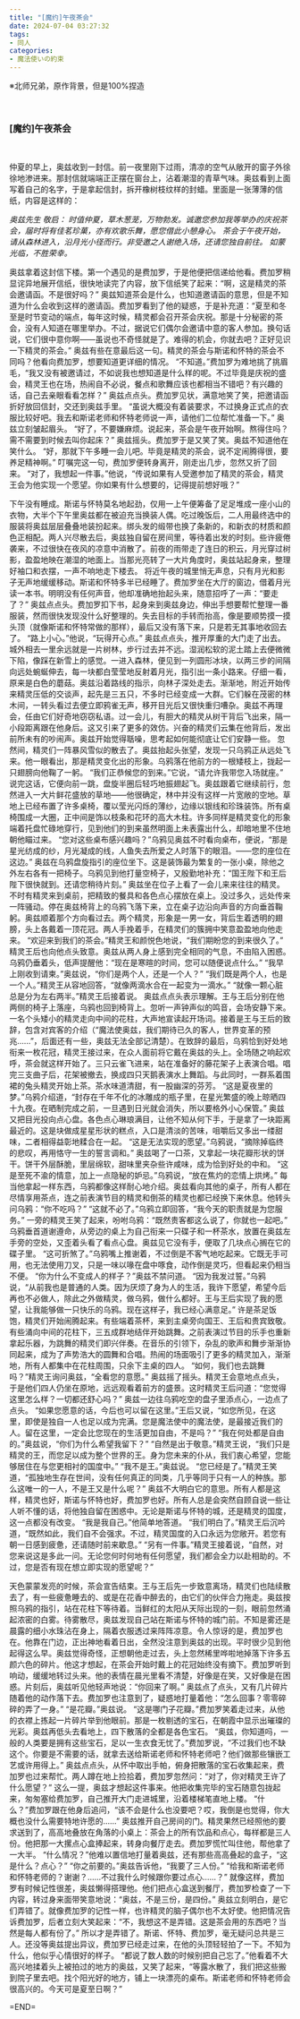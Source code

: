 ```yaml
---
title: "[魔约]午夜茶会"
date: 2024-07-04 03:27:32
tags:
- 同人
categories:
- 魔法使いの約束
---
```

※北师兄弟，原作背景，但是100%捏造
<!--more-->
<br>

### \[魔约\]午夜茶会
<br>

仲夏的早上，奥兹收到一封信。前一夜里刚下过雨，清凉的空气从敞开的窗子外徐徐地渗进来。那封信就端端正正摆在窗台上，沾着潮湿的青草气味。奥兹看到上面写着自己的名字，于是拿起信封，拆开橡树枝纹样的封蜡。里面是一张薄薄的信纸，内容是这样的：
<br>

*奥兹先生 敬启：
时值仲夏，草木葱茏，万物勃发。诚邀您参加我等举办的庆祝茶会，届时将有佳茗珍菓，亦有欢歌乐舞，愿您借此小憩身心。
茶会于午夜开始，请从森林进入，沿月光小径而行。非受邀之人谢绝入场，还请您独自前往。
如蒙光临，不胜荣幸。*
<br>

奥兹拿着这封信下楼。第一个遇见的是费加罗，于是他便把信递给他看。费加罗稍显诧异地展开信纸，很快地读完了内容，放下信纸笑了起来：“啊，这是精灵的茶会邀请函。不是很好吗？”
奥兹知道茶会是什么，也知道邀请函的意思，但是不知道为什么会收到这样的邀请函。费加罗看到了他的疑惑，于是补充道：“夏至和冬至是时节变动的端点，每年这时候，精灵都会召开茶会庆祝。那是十分秘密的茶会，没有人知道在哪里举办。不过，据说它们偶尔会邀请中意的客人参加。换句话说，它们很中意你啊——虽说也不奇怪就是了。难得的机会，你就去吧？正好见识一下精灵的茶会。”
奥兹有些在意最后这一句。精灵的茶会与斯诺和怀特的茶会不同吗？他看向费加罗，想要知道更详细的情况。
“不知道。”费加罗为难地挑了挑眉毛，“我又没有被邀请过，不如说我也想知道是什么样的呢。不过毕竟是庆祝的盛会，精灵王也在场，热闹自不必说，餐点和歌舞应该也都相当不错吧？有兴趣的话，自己去亲眼看看怎样？”
奥兹点点头。费加罗见状，满意地笑了笑，把邀请函折好放回信封，交还到奥兹手里。
“虽说大概没有着装要求，不过换身正式点的衣服比较好吧。我去和斯诺老师和怀特老师说一声，请他们二位帮忙准备一下。”
奥兹立刻皱起眉头。
“好了，不要嫌麻烦。说起来，茶会是午夜开始啊。熬得住吗？需不需要到时候去叫你起床？”
奥兹摇头。费加罗于是又笑了笑。奥兹不知道他在笑什么。
“好，那就下午多睡一会儿吧。毕竟是精灵的茶会，说不定闹腾得很，要养足精神啊。”
叮嘱完这一句，费加罗便转身离开，刚走出几步，忽然又折了回来。
“对了，我想起一件事。”他说，“传说如果有人受邀参加了精灵的茶会，精灵王会为他实现一个愿望。你如果有什么想要的，记得提前想好哦？”
<br>

下午没有睡成。斯诺与怀特莫名地起劲，仅用一上午便筹备了足足堆成一座小山的衣物，大半个下午里奥兹都在被迫充当换装人偶。吃过晚饭后，二人用最终选中的服装将奥兹层层叠叠地装扮起来。绑头发的缎带也换了条新的，和新衣的材质和颜色正相配。两人兴尽散去后，奥兹独自留在房间里，等待着出发的时刻。些许疲倦袭来，不过很快在夜风的凉意中消散了。前夜的雨带走了连日的积云，月光穿过树影，盈盈地映在潮湿的地面上。当那光亮转了一大片角度时，奥兹站起身来，整理好袖口和衣摆，一声不响地走下楼去。
将近午夜的城里悄无声息，只有月光和影子无声地缓缓移动。斯诺和怀特多半已经睡了。费加罗坐在大厅的窗边，借着月光读一本书。明明没有任何声音，他却准确地抬起头来，随意招呼了一声：“要走了？”
奥兹点点头。费加罗扣下书，起身来到奥兹身边，伸出手想要帮忙整理一番服装，然而很快发现没什么好整理的。失去目标的手转而抬高，像是要顺势摸一摸头顶（就像斯诺和怀特常做的那样），最后又没有落下来，只是若无其事地收回去了。
“路上小心。”他说，“玩得开心点。”
奥兹点点头，推开厚重的大门走了出去。城外相去一里余远就是一片树林，步行过去并不远。湿润松软的泥土踏上去便微微下陷，像踩在新雪上的感觉。一进入森林，便见到一列圆形冰块，以两三步的间隔向远处蜿蜒伸去，每一块都白莹莹地反射着月光，指引出一条小路来。仔细一看，原来是白色的蘑菇。奥兹沿着路线的指示，向林子深处走去。渐渐地，附近开始传来精灵压低的交谈声，起先是三五只，不多时已经变成一大群。它们躲在茂密的林木间，一转头看过去便立即鸦雀无声，移开目光后又很快重归嘈杂。奥兹不再理会，任由它们好奇地窃窃私语。过一会儿，有胆大的精灵从树干背后飞出来，隔一小段距离跟在他身后。这又引来了更多的效仿。兴奋的精灵们云集在他背后，发出前所未有的吵闹声。奥兹开始觉得聒噪，思考起如何能彻底让它们安静一些。
忽然间，精灵们一阵暴风雪似的散去了。奥兹抬起头张望，发现一只乌鸦正从远处飞来。他一眼看出，那是精灵变化出的形象。乌鸦落在他前方的一根矮枝上，拢起一只翅膀向他鞠了一躬。
“我们正恭候您的到来。”它说，“请允许我带您入场就座。”
说完这话，它便向前一跳，盘旋半圈后轻巧地振翅起飞。奥兹跟着它继续前行，忽然进入一大片鲜花盛放的草地——他很确定，林中并没有这样一片宽敞的空地。草地上已经布置了许多桌椅，覆以莹光闪烁的薄纱，边缘以银线和珍珠装饰。所有桌椅围成一大圈，正中间是饰以枝条和花环的高大木柱。许多同样是精灵变化的形象端着托盘忙碌地穿行，见到他们的到来虽然明面上未表露出什么，却暗地里不住地朝他瞄过来。
“您对这些桌布感兴趣吗？”乌鸦见奥兹不时看向桌布，便说，“那是星光纺成的纱，月光凝成的线，人鱼失去所爱之人时落下的眼泪。——您的座位在这边。”
奥兹在乌鸦盘旋指引的座位坐下。这是装饰最为繁复的一张小桌，除他之外左右各有一把椅子。乌鸦见到他打量空椅子，又殷勤地补充：“国王陛下和王后陛下很快就到。还请您稍待片刻。”
奥兹坐在位子上看了一会儿来来往往的精灵。不时有精灵来到桌前，把精致的餐具和各色点心摆放在桌上。没过多久，远处传来一阵骚动。停在奥兹椅背上的乌鸦飞落下来，立在桌子边沿向声音的方向垂首鞠躬。奥兹顺着那个方向看过去。两个精灵，形象是一男一女，背后生着透明的翅膀，头上各戴着一顶花冠。两人手挽着手，在精灵们的簇拥中笑意盈盈地向他走来。
“欢迎来到我们的茶会。”精灵王和颜悦色地说，“我们期盼您的到来很久了。”
精灵王后也向他点头致意。奥兹从两人身上感到完全相同的气息，不由陷入困惑。乌鸦仍垂着头，低声提醒他：“现在是寒暄的时间，您可以随便说点什么。”
“我早上刚收到请柬。”奥兹说，“你们是两个人，还是一个人？”
“我们既是两个人，也是一个人。”精灵王从容地回答，“就像两滴水合在一起变为一滴水。”
“就像一颗心脏总是分为左右两半。”精灵王后接着说。
奥兹点点头表示理解。王与王后分别在他两侧的椅子上落座，乌鸦也回到椅背上。忽听一声钟声似的鸣音，会场安静下来。一名个头矮小的精灵走向中间的花柱，大声地宣读起开场词。接着是王与王后的致辞，包含对宾客的介绍（“魔法使奥兹，我们期待已久的客人，世界变革的预兆……”，后面还有一些，奥兹无法全部记清楚）。在致辞的最后，乌鸦恰到好处地衔来一枚花冠，精灵王接过来，在众人面前将它戴在奥兹的头上。全场随之响起欢呼，茶会就这样开始了。三只云雀飞进来，站在准备好的藤花架子上表演合唱。唱完三支曲子后，花架被撤去，换成四只天鹅表演水上舞蹈。与此同时，一群系着围裙的兔头精灵开始上茶。茶水味道清甜，有一股幽深的芬芳。
“这是夏夜里的梦。”乌鸦介绍道，“封存在千年不化的冰雕成的瓶子里，在星光繁盛的晚上晾晒四十九夜。在晒制完成之前，一旦遇到日光就会消失，所以要格外小心保管。”
奥兹又把目光投向点心盘。各色点心琳琅满目，让他不知从何下手，于是拿了一块距离最近的。这是块做成星星形状的糕点，入口是清淡的苦味，咀嚼后又多出一缕甜味，二者相得益彰地糅合在一起。
“这是无法实现的愿望。”乌鸦说，“摘除掉临终的悲叹，再用恪守一生的誓言调和。”
奥兹喝了一口茶，又拿起一块花瓣形状的饼干。饼干外层酥脆，里层绵软，甜味里夹杂些许咸味，成为恰到好处的中和。
“这是至死不渝的情意，加上一点隐秘的妒忌。”乌鸦说，“放在焦灼的恋情上烘烤。”
每当他拿起一样东西，乌鸦都像这样耐心地介绍。奥兹看向其他的桌子，所有人都在尽情享用茶点，连之前表演节目的精灵和倒茶的精灵也都已经换下来休息。他转头问乌鸦：“你不吃吗？”
“这就不必了。”乌鸦立即回答，“我今天的职责就是为您服务。”
一旁的精灵王笑了起来，吩咐乌鸦：“既然贵客都这么说了，你就也一起吧。”
乌鸦垂首道谢遵命，从旁边的桌上为自己衔来一只碟子和一杯茶水，放置在奥兹左手旁的空处，又歪着头看了看点心盘。奥兹见它没有手，便取了几块点心搁在它的碟子里。
“这可折煞了。”乌鸦嘴上推谢着，不过倒是不客气地吃起来。它既无手可用，也无法使用刀叉，只是一味以喙在盘中啄食，动作倒是灵巧，但看起来仍相当不便。
“你为什么不变成人的样子？”奥兹不禁问道。
“因为我发过誓。”乌鸦说，“从前我也是普通的人类。因为厌烦了身为人的生活，我许下愿望，希望今后再也不必做人，除此之外做精灵，做乌鸦，做什么都好。王与王后实现了我的愿望，让我能够做一只快乐的乌鸦。现在这样子，我已经心满意足。”
许是茶足饭饱，精灵们开始闹腾起来。有些端着茶杯，来到主桌旁向国王、王后和贵宾致敬。有些涌向中间的花柱下，三五成群地结伴开始跳舞。之前表演过节目的乐手也重新拿起乐器，为跳舞的精灵们即兴伴奏。在音乐的引领下，杂乱的歌声和舞步渐渐协同起来，成为了声势浩大的圆舞和合唱。热闹的场面吸引了更多的精灵加入，渐渐地，所有人都集中在花柱周围，只余下主桌的四人。
“如何，我们也去跳舞吗？”精灵王询问奥兹，“全看您的意愿。”
奥兹摇了摇头。精灵王会意地点点头，于是他们四人仍坐在原地，远远观看着前方的盛景。这时精灵王后问道：“您觉得这里怎么样？一切都还舒心吗？”
奥兹一边往乌鸦吃空的盘子里添点心，一边点了点头。
“如果您愿意的话，今后也可以留在这里。”王后又说，“如您所见，在这里，即使是独自一人也足以成为完满。您是魔法使中的魔法使，是最接近我们的人。留在这里，一定会比您现在的生活更加自由，不是吗？”
“我在何处都是自由的。”奥兹说，“你们为什么希望我留下？”
“自然是出于敬意。”精灵王说，“我们只是精灵的王，而您足以成为整个世界的王。身为您未来的仆从，我们衷心希望，您能够居住在与您更相衬的国度中。”
“我不是王。”奥兹说。
“您已经是了。”精灵王笑道，“孤独地生存在世间，没有任何真正的同类，几乎等同于只有一人的种族。那么这唯一的一人，不是王又是什么呢？”
奥兹不大明白它的意思。所有人都是这样，精灵也好，斯诺与怀特也好，费加罗也好。所有人总是会突然自顾自说一些让人听不懂的话，将他独自留在困惑中。无论是斯诺与怀特的城，还是精灵的国度，这一点都没有改变。
“我是我自己。”他简单地答道。
“我们明白了。”精灵王后沉吟道，“既然如此，我们自不会强求。不过，精灵国度的入口永远为您敞开。若您有朝一日感到疲惫，还请随时前来歇息。”
“另有一件事。”精灵王接着说，“自然，对您来说这是多此一问。无论您何时何地有任何愿望，我们都会全力以赴相助的。不过，您是否有现在想立即实现的愿望呢？”
<br>

天色蒙蒙发亮的时候，茶会宣告结束。王与王后先一步致意离场，精灵们也陆续散去了，有一些疲惫睡去的、或是在花香中醉去的，由它们的伙伴合力拖走。奥兹按照乌鸦的指引，站在花柱下等待着。当鲜红的太阳从天际出现的一刻，眼前忽然涌起浓密的白雾。待雾散尽，奥兹发现自己站在斯诺与怀特的城门前。不知是雾还是晨露的细小水珠沾在身上，隔着衣服透过来阵阵凉意。令人惊讶的是，费加罗也在。他靠在门边，正出神地看着日出，全然没注意到奥兹的出现。平时很少见到他起得这么早。奥兹觉得奇怪，正想朝他走过去，头上忽然稀里哗啦地掉落下许多五颜六色的碎片。他这才想起，在茶会开始时戴上的花冠始终没有摘下。费加罗听到响动，缓缓地转过头来。他的表情在晨光里看不清楚，好像是在笑，又好像是在困惑。片刻后，奥兹听见他轻声地说：“你回来了啊。”
奥兹点了点头，又有几片碎片随着他的动作落下去。费加罗也注意到了，疑惑地打量着他：“怎么回事？零零碎碎的弄了一身。”
“是花瓣。”奥兹说。
“这是哪门子花瓣。”费加罗笑着走过来，从他的衣襟上拣起一片碎片举到他眼前。那是一枚剔透的宝石，在朝霞中显示出璀璨的光彩。奥兹再低头去看地上，四下散落的全都是各色宝石。
“奥兹，你知道吗，一般的人类要是拥有这些宝石，足以一生衣食无忧了。”费加罗说，“不过我们也不缺这个。你要是不需要的话，就拿去送给斯诺老师和怀特老师吧？他们做那些镶嵌工艺或许用得上。”
奥兹点点头，从怀中取出手帕，俯身把散落的宝石收集起来，费加罗也过来帮忙。两人蹲在地上捡拾着，费加罗忽然问：“对了，你对精灵王许了什么愿望？”
这么一提，奥兹才想起这件事来。他把收集完毕的宝石随意包拢起来，匆匆塞给费加罗，自己推开大门走进城里，沿着楼梯笔直地上楼。
“什么？”费加罗跟在他身后追问，“该不会是什么也没要吧？哎，我倒是也觉得，你大概也没什么需要特地许愿的……”
奥兹推开自己房间的门。精灵果然已经照他的要求送到了，高高地叠放在角落的小桌上：茶会上的所有饮品和点心，每样都是三人份。他把那一大摞点心盒捧起来，转身向餐厅走去。费加罗慌忙叫住他，帮他拿了一大半。
“什么情况？”他难以置信地打量着奥兹，还有那些高高叠起的盒子，“这是什么？点心？”
“你之前要的。”奥兹告诉他，“我要了三人份。”
“给我和斯诺老师和怀特老师的？谢谢？……不过我什么时候跟你要过点心……？”
就像这样，费加罗有时候记性很差，奥兹懒得搭理他。他们把点心盒送到餐厅，费加罗检查了一下内容，转过身来面带笑意地说：“奥兹，不是三份，是四份。”
奥兹立刻明白，是它们弄错了。就像费加罗的记性一样，也许精灵的脑子偶尔也不太好使。他把情况告诉费加罗，后者立刻大笑起来：“不，我想这不是弄错。这是茶会用的东西吧？当然是每人都有份了。”
所以才是弄错了。斯诺、怀特、费加罗，毫无疑问总共是三人。还没等奥兹提出异议，费加罗已经走过来，在他的头顶轻轻拍了一下。不知为什么，他似乎心情很好的样子。
“都说了数人数的时候别把自己忘了。”他看着不大高兴地揉着头上被拍过的地方的奥兹，又笑了起来，“等露水散了，我们把这些搬到院子里去吧。找个阳光好的地方，铺上一块漂亮的桌布。斯诺老师和怀特老师会很高兴的。今天可是夏至日啊？”
<br>

=END=
<br>

